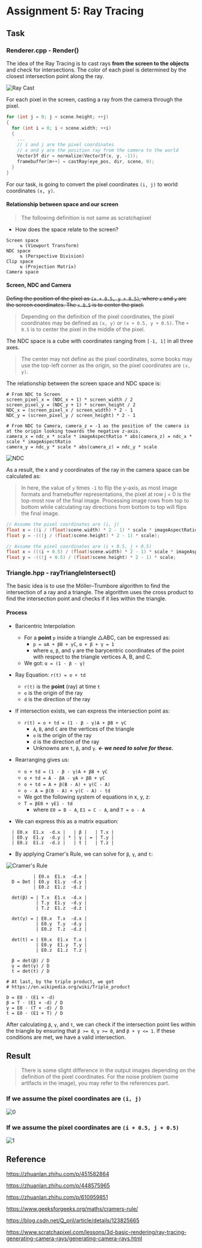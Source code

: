 # Assignment 5: Ray Tracing

## Task

### Renderer.cpp - Render()

The idea of the Ray Tracing is to cast rays **from the screen to the objects** and check for intersections. The color of each pixel is determined by the closest intersection point along the ray.

![Ray Cast](https://www.scratchapixel.com/images/ray-tracing-camera/campixel.gif?)

For each pixel in the screen, casting a ray from the camera through the pixel.

```C++
for (int j = 0; j < scene.height; ++j)
{
  for (int i = 0; i < scene.width; ++i)
  {
    ...
    // i and j are the pixel coordinates
    // x and y are the position ray from the camera to the world
    Vector3f dir = normalize(Vector3f(x, y, -1));
    framebuffer[m++] = castRay(eye_pos, dir, scene, 0);
  }
}
```

For our task, is going to convert the pixel coordinates `(i, j)` to world coordinates `(x, y)`.

#### Relationship between space and our screen

> The following definition is not same as scratchapixel

- How does the space relate to the screen?

```shell
Screen space
     ⇅ (Viewport Transform)
NDC space
     ⇅ (Perspective Division)
Clip space
     ⇅ (Projection Matrix)
Camera space
```

#### Screen, NDC and Camera

~~Defing the position of the pixel as `(x + 0.5, y + 0.5)`, where `x` and `y` are the screen coordinates. The `+ 0.5` is to center the pixel.~~

> Depending on the definition of the pixel coordinates, the pixel coordinates may be defined as `(x, y)` or `(x + 0.5, y + 0.5)`. The `+ 0.5` is to center the pixel in the middle of the pixel.

The NDC space is a cube with coordinates ranging from `[-1, 1]` in all three axes.

> The center may not define as the pixel coordinates, some books may use the top-left corner as the origin, so the pixel coordinates are `(x, y)`.

The relationship between the screen space and NDC space is:

```shell
# From NDC to Screen
screen_pixel_x = (NDC_x + 1) * screen_width / 2
screen_pixel_y = (NDC_y + 1) * screen_height / 2
NDC_x = (screen_pixel_x / screen_width) * 2 - 1
NDC_y = (screen_pixel_y / screen_height) * 2 - 1

# From NDC to Camera, camera_z = -1 as the position of the camera is at the origin looking towards the negative z-axis.
camera_x = ndc_x * scale * imageAspectRatio * abs(camera_z) = ndc_x * scale * imageAspectRatio
camera_y = ndc_y * scale * abs(camera_z) = ndc_y * scale
```

![NDC](https://www.scratchapixel.com/images/ray-tracing-camera/camratio.png?)

As a result, the x and y coordinates of the ray in the camera space can be calculated as:

> In here, the value of `y` times `-1` to flip the y-axis, as most image formats and framebuffer representations, the pixel at row j = 0 is the top-most row of the final image.
> Processing image rows from top to bottom while calculating ray directions from bottom to top will flips the final image.

```C++
// Assume the pixel coordinates are (i, j)
float x = ((i / (float)scene.width) * 2 - 1) * scale * imageAspectRatio;
float y = -(((j / (float)scene.height) * 2 - 1) * scale);

// Assume the pixel coordinates are (i + 0.5, j + 0.5)
float x = (((i + 0.5) / (float)scene.width) * 2 - 1) * scale * imageAspectRatio;
float y = -(((j + 0.5) / (float)scene.height) * 2 - 1) * scale;
```

### Triangle.hpp - rayTriangleIntersect()

The basic idea is to use the Möller–Trumbore algorithm to find the intersection of a ray and a triangle. The algorithm uses the cross product to find the intersection point and checks if it lies within the triangle.

#### Process

- Baricentric Interpolation
  - For a **point** `p` inside a triangle △ABC, can be expressed as:
    - `p = αA + βB + γC`, `α + β + γ = 1`
    - where `α`, `β`, and `γ` are the barycentric coordinates of the point with respect to the triangle vertices A, B, and C.
  - We got: `α = (1 - β - γ)`

- Ray Equation: `r(t) = o + td`
  - `r(t)` is the **point** (ray) at time `t`
  - `o` is the origin of the ray
  - `d` is the direction of the ray

- If intersection exists, we can express the intersection point as:
  - `r(t) = o + td = (1 - β - γ)A + βB + γC`
    - `A`, `B`, and `C` are the vertices of the triangle
    - `o` is the origin of the ray
    - `d` is the direction of the ray
    - Unknowns are `t`, `β`, and `γ`. ***<- we need to solve for these.***

- Rearranging gives us:  
  - `o + td = (1 - β - γ)A + βB + γC`
  - `o + td = A - βA - γA + βB + γC`
  - `o + td = A + β(B - A) + γ(C - A)`
  - `o - A = β(B - A) + γ(C - A) - td`
  - We got the following system of equations in x, y, z:
  - `T = βE0 + γE1 - td`
    - where `E0 = B - A`, `E1 = C - A`, and `T = o - A`

- We can express this as a matrix equation:

```shell
  | E0.x  E1.x  -d.x |   | β |   | T.x |
  | E0.y  E1.y  -d.y | * | γ | = | T.y |
  | E0.z  E1.z  -d.z |   | t |   | T.z |
```

- By applying Cramer's Rule, we can solve for `β`, `γ`, and `t`:

![Cramer's Rule](https://media.geeksforgeeks.org/wp-content/uploads/20230212131806/Cramer's-Rule.png)

```shell
          | E0.x  E1.x  -d.x |
  D = Det | E0.y  E1.y  -d.y |
          | E0.z  E1.z  -d.z |

  det(β) = | T.x  E1.x  -d.x |
           | T.y  E1.y  -d.y |
           | T.z  E1.z  -d.z |

  det(γ) = | E0.x  T.x  -d.x |
           | E0.y  T.y  -d.y |
           | E0.z  T.z  -d.z |

  det(t) = | E0.x  E1.x  T.x |
           | E0.y  E1.y  T.y |
           | E0.z  E1.z  T.z |

  β = det(β) / D
  γ = det(γ) / D
  t = det(t) / D  

# At last, by the triple product, we got
# https://en.wikipedia.org/wiki/Triple_product

D = E0 · (E1 × -d)
β = T · (E1 × -d) / D
γ = E0 · (T × -d) / D
t = E0 · (E1 × T) / D
```

After calculating `β`, `γ`, and `t`, we can check if the intersection point lies within the triangle by ensuring that `β >= 0`, `γ >= 0`, and `β + γ <= 1`. If these conditions are met, we have a valid intersection.

## Result

> There is some slight difference in the output images depending on the definition of the pixel coordinates. For the noise problem (some artifacts in the image), you may refer to the references part.

### If we assume the pixel coordinates are `(i, j)`

![0](./res/output_pixel_0.png)

### If we assume the pixel coordinates are `(i + 0.5, j + 0.5)`

![1](./res/output_pixel_5.png)

## Reference

https://zhuanlan.zhihu.com/p/451582864

https://zhuanlan.zhihu.com/p/448575965

https://zhuanlan.zhihu.com/p/610959851

https://www.geeksforgeeks.org/maths/cramers-rule/

https://blog.csdn.net/Q_pril/article/details/123825665

https://www.scratchapixel.com/lessons/3d-basic-rendering/ray-tracing-generating-camera-rays/generating-camera-rays.html
